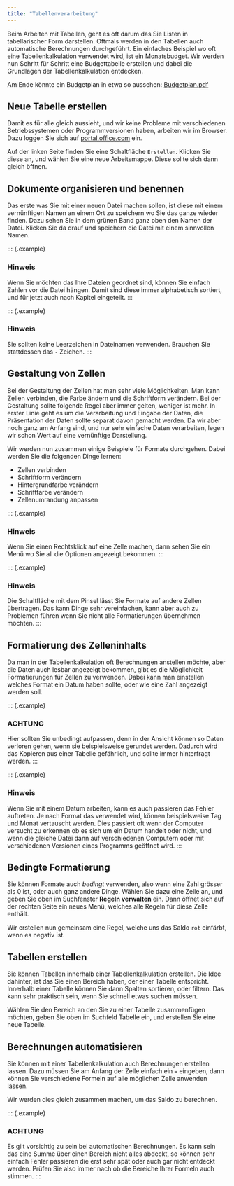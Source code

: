 ```yaml
---
title: "Tabellenverarbeitung"
---
```


Beim Arbeiten mit Tabellen, geht es oft darum das Sie Listen in tabellarischer
Form darstellen. Oftmals werden in den Tabellen auch automatische Berechnungen
durchgeführt. Ein einfaches Beispiel wo oft eine Tabellenkalkulation verwendet
wird, ist ein Monatsbudget. Wir werden nun Schritt für Schritt eine
Budgettabelle erstellen und dabei die Grundlagen der Tabellenkalkulation
entdecken.

Am Ende könnte ein Budgetplan in etwa so aussehen: [Budgetplan.pdf](res/01-Budgetplan.pdf)

## Neue Tabelle erstellen

Damit es für alle gleich aussieht, und wir keine Probleme mit verschiedenen
Betriebssystemen oder Programmversionen haben, arbeiten wir im Browser. Dazu
loggen Sie sich auf [portal.office.com](https://portal.office.com) ein.

Auf der linken Seite finden Sie eine Schaltfläche `Erstellen`. Klicken Sie
diese an, und wählen Sie eine neue Arbeitsmappe. Diese sollte sich dann gleich
öffnen.

## Dokumente organisieren und benennen

Das erste was Sie mit einer neuen Datei machen sollen, ist diese mit einem
vernünftigen Namen an einem Ort zu speichern wo Sie das ganze wieder finden.
Dazu sehen Sie in dem grünen Band ganz oben den Namen der Datei. Klicken Sie da
drauf und speichern die Datei mit einem sinnvollen Namen.

::: {.example}
### Hinweis

Wenn Sie möchten das Ihre Dateien geordnet sind, können Sie einfach Zahlen vor
die Datei hängen. Damit sind diese immer alphabetisch sortiert, und für jetzt
auch nach Kapitel eingeteilt.
:::

::: {.example}
### Hinweis

Sie sollten keine Leerzeichen in Dateinamen verwenden. Brauchen Sie stattdessen
das `-` Zeichen.
:::

## Gestaltung von Zellen

Bei der Gestaltung der Zellen hat man sehr viele Möglichkeiten. Man kann Zellen
verbinden, die Farbe ändern und die Schriftform verändern. Bei der Gestaltung
sollte folgende Regel aber immer gelten, weniger ist mehr. In erster Linie geht
es um die Verarbeitung und Eingabe der Daten, die Präsentation der Daten sollte
separat davon gemacht werden. Da wir aber noch ganz am Anfang sind, und nur
sehr einfache Daten verarbeiten, legen wir schon Wert auf eine vernünftige
Darstellung.

Wir werden nun zusammen einige Beispiele für Formate durchgehen. Dabei werden
Sie die folgenden Dinge lernen:

- Zellen verbinden
- Schriftform verändern
- Hintergrundfarbe verändern
- Schriftfarbe verändern
- Zellenumrandung anpassen

::: {.example}
### Hinweis

Wenn Sie einen Rechtsklick auf eine Zelle machen, dann sehen Sie ein Menü wo
Sie all die Optionen angezeigt bekommen.
:::

::: {.example}
### Hinweis

Die Schaltfläche mit dem Pinsel lässt Sie Formate auf andere Zellen übertragen.
Das kann Dinge sehr vereinfachen, kann aber auch zu Problemen führen wenn Sie
nicht alle Formatierungen übernehmen möchten.
:::

## Formatierung des Zelleninhalts

Da man in der Tabellenkalkulation oft Berechnungen anstellen möchte, aber die
Daten auch lesbar angezeigt bekommen, gibt es die Möglichkeit Formatierungen
für Zellen zu verwenden. Dabei kann man einstellen welches Format ein Datum
haben sollte, oder wie eine Zahl angezeigt werden soll.

::: {.example}
### ACHTUNG

Hier sollten Sie unbedingt aufpassen, denn in der Ansicht können so Daten
verloren gehen, wenn sie beispielsweise gerundet werden. Dadurch wird das
Kopieren aus einer Tabelle gefährlich, und sollte immer hinterfragt werden.
:::

::: {.example}
### Hinweis

Wenn Sie mit einem Datum arbeiten, kann es auch passieren das Fehler
auftreten. Je nach Format das verwendet wird, können beispielsweise Tag und
Monat vertauscht werden. Dies passiert oft wenn der Computer versucht zu
erkennen ob es sich um ein Datum handelt oder nicht, und wenn die gleiche Datei
dann auf verschiedenen Computern oder mit verschiedenen Versionen eines
Programms geöffnet wird.
:::

## Bedingte Formatierung

Sie können Formate auch *bedingt* verwenden, also wenn eine Zahl grösser als 0
ist, oder auch ganz andere Dinge. Wählen Sie dazu eine Zelle an, und geben Sie
oben im Suchfenster **Regeln verwalten** ein. Dann öffnet sich auf der rechten
Seite ein neues Menü, welches alle Regeln für diese Zelle enthält.

Wir erstellen nun gemeinsam eine Regel, welche uns das Saldo `rot` einfärbt,
wenn es negativ ist.

## Tabellen erstellen

Sie können Tabellen innerhalb einer Tabellenkalkulation erstellen. Die Idee
dahinter, ist das Sie einen Bereich haben, der einer Tabelle entspricht.
Innerhalb einer Tabelle können Sie dann Spalten sortieren, oder filtern. Das
kann sehr praktisch sein, wenn Sie schnell etwas suchen müssen.

Wählen Sie den Bereich an den Sie zu einer Tabelle zusammenfügen möchten, geben
Sie oben im Suchfeld Tabelle ein, und erstellen Sie eine neue Tabelle.

## Berechnungen automatisieren

Sie können mit einer Tabellenkalkulation auch Berechnungen erstellen lassen.
Dazu müssen Sie am Anfang der Zelle einfach ein `=` eingeben, dann können Sie
verschiedene Formeln auf alle möglichen Zelle anwenden lassen.

Wir werden dies gleich zusammen machen, um das Saldo zu berechnen.

::: {.example}
### ACHTUNG

Es gilt vorsichtig zu sein bei automatischen Berechnungen. Es kann sein das
eine Summe über einen Bereich nicht alles abdeckt, so können sehr einfach
Fehler passieren die erst sehr spät oder auch gar nicht entdeckt werden. Prüfen
Sie also immer nach ob die Bereiche Ihrer Formeln auch stimmen.
:::
